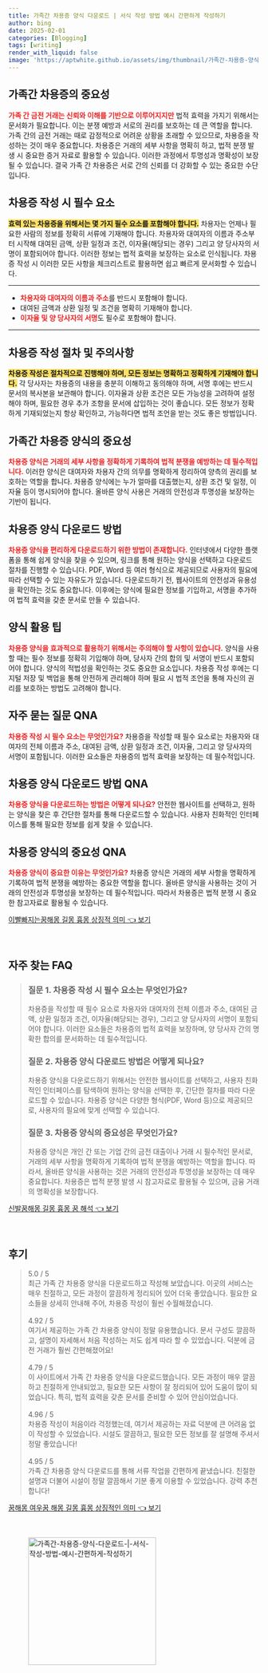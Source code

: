 ```yaml
---
title: 가족간 차용증 양식 다운로드 | 서식 작성 방법 예시 간편하게 작성하기
author: bing
date: 2025-02-01
categories: [Blogging]
tags: [writing]
render_with_liquid: false
image: 'https://aptwhite.github.io/assets/img/thumbnail/가족간-차용증-양식-다운로드-|-서식-작성-방법-예시-간편하게-작성하기.webp'
---
```



<h2 id='가족간 차용증의 중요성'>가족간 차용증의 중요성</h2>

<p><b><span style="color: #ee2323;">가족 간 금전 거래는 신뢰와 이해를 기반으로 이루어지지만</span></b> 법적 효력을 가지기 위해서는 문서화가 필요합니다. 이는 분쟁 예방과 서로의 권리를 보호하는 데 큰 역할을 합니다. 가족 간의 금전 거래는 때로 감정적으로 어려운 상황을 초래할 수 있으므로, 차용증을 작성하는 것이 매우 중요합니다. 차용증은 거래의 세부 사항을 명확히 하고, 법적 분쟁 발생 시 중요한 증거 자료로 활용할 수 있습니다. 이러한 과정에서 투명성과 명확성이 보장될 수 있습니다. 결국 가족 간 차용증은 서로 간의 신뢰를 더 강화할 수 있는 중요한 수단입니다.</p>

<h2 id='차용증 작성 시 필수 요소'>차용증 작성 시 필수 요소</h2>

<p><b><span style="background-color: #ffe066;">효력 있는 차용증을 위해서는 몇 가지 필수 요소를 포함해야 합니다.</span></b> 차용자는 언제나 필요한 사람의 정보를 정확히 서류에 기재해야 합니다. 차용자와 대여자의 이름과 주소부터 시작해 대여된 금액, 상환 일정과 조건, 이자율(해당되는 경우) 그리고 양 당사자의 서명이 포함되어야 합니다. 이러한 정보는 법적 효력을 보장하는 요소로 인식됩니다. 차용증 작성 시 이러한 모든 사항을 체크리스트로 활용하면 쉽고 빠르게 문서화할 수 있습니다.</p>

<hr />

<ul>
    <li><b><span style="color: #ee2323;">차용자와 대여자의 이름과 주소</span></b>를 반드시 포함해야 합니다.</li>
    <li>대여된 금액과 상환 일정 및 조건을 명확히 기재해야 합니다.</li>
    <li><b><span style="color: #ee2323;">이자율 및 양 당사자의 서명</span></b>도 필수로 포함해야 합니다.</li>
</ul>

<hr />

<h2 id='차용증 작성 절차 및 주의사항'>차용증 작성 절차 및 주의사항</h2>

<p><b><span style="background-color: #ffe066;">차용증 작성은 절차적으로 진행해야 하며, 모든 정보는 명확하고 정확하게 기재해야 합니다.</span></b> 각 당사자는 차용증의 내용을 충분히 이해하고 동의해야 하며, 서명 후에는 반드시 문서의 복사본을 보관해야 합니다. 이자율과 상환 조건은 모든 가능성을 고려하여 설정해야 하며, 필요한 경우 추가 조항을 문서에 삽입하는 것이 좋습니다. 모든 정보가 정확하게 기재되었는지 항상 확인하고, 가능하다면 법적 조언을 받는 것도 좋은 방법입니다.</p>

<h2 id='가족간 차용증 양식의 중요성'>가족간 차용증 양식의 중요성</h2>

<p><b><span style="color: #ee2323;">차용증 양식은 거래의 세부 사항을 정확하게 기록하여 법적 분쟁을 예방하는 데 필수적입니다.</span></b> 이러한 양식은 대여자와 차용자 간의 의무를 명확하게 정리하여 양측의 권리를 보호하는 역할을 합니다. 차용증 양식에는 누가 얼마를 대출했는지, 상환 조건 및 일정, 이자율 등이 명시되어야 합니다. 올바른 양식 사용은 거래의 안전성과 투명성을 보장하는 기반이 됩니다.</p>

<h2 id='차용증 양식 다운로드 방법'>차용증 양식 다운로드 방법</h2>

<p><b><span style="color: #ee2323;">차용증 양식을 편리하게 다운로드하기 위한 방법이 존재합니다.</span></b> 인터넷에서 다양한 플랫폼을 통해 쉽게 양식을 찾을 수 있으며, 링크를 통해 원하는 양식을 선택하고 다운로드 절차를 진행할 수 있습니다. PDF, Word 등 여러 형식으로 제공되므로 사용자의 필요에 따라 선택할 수 있는 자유도가 있습니다. 다운로드하기 전, 웹사이트의 안전성과 유용성을 확인하는 것도 중요합니다. 이후에는 양식에 필요한 정보를 기입하고, 서명을 추가하여 법적 효력을 갖춘 문서로 만들 수 있습니다.</p>

<h2 id='양식 활용 팁'>양식 활용 팁</h2>

<p><b><span style="color: #ee2323;">차용증 양식을 효과적으로 활용하기 위해서는 주의해야 할 사항이 있습니다.</span></b> 양식을 사용할 때는 필수 정보를 정확히 기입해야 하며, 당사자 간의 합의 및 서명이 반드시 포함되어야 합니다. 양식의 적법성을 확인하는 것도 중요한 요소입니다. 차용증 작성 후에는 디지털 저장 및 백업을 통해 안전하게 관리해야 하며 필요 시 법적 조언을 통해 자신의 권리를 보호하는 방법도 고려해야 합니다.</p>

<h2 id='자주 묻는 질문 QNA'>자주 묻는 질문 QNA</h2>

<p><b><span style="color: #ee2323;">차용증 작성 시 필수 요소는 무엇인가요?</span></b> 차용증을 작성할 때 필수 요소로는 차용자와 대여자의 전체 이름과 주소, 대여된 금액, 상환 일정과 조건, 이자율, 그리고 양 당사자의 서명이 포함됩니다. 이러한 요소들은 차용증의 법적 효력을 보장하는 데 필수적입니다.</p>

<h2 id='차용증 양식 다운로드 방법 QNA'>차용증 양식 다운로드 방법 QNA</h2>

<p><b><span style="color: #ee2323;">차용증 양식을 다운로드하는 방법은 어떻게 되나요?</span></b> 안전한 웹사이트를 선택하고, 원하는 양식을 찾은 후 간단한 절차를 통해 다운로드할 수 있습니다. 사용자 친화적인 인터페이스를 통해 필요한 정보를 쉽게 찾을 수 있습니다.</p>

<h2 id='차용증 양식의 중요성 QNA'>차용증 양식의 중요성 QNA</h2>

<p><b><span style="color: #ee2323;">차용증 양식이 중요한 이유는 무엇인가요?</span></b> 차용증 양식은 거래의 세부 사항을 명확하게 기록하여 법적 분쟁을 예방하는 중요한 역할을 합니다. 올바른 양식을 사용하는 것이 거래의 안전성과 투명성을 보장하는 데 필수적입니다. 따라서 차용증은 법적 분쟁 시 중요한 참고자료로 활용될 수 있습니다.</p>


<p><a class="click-button" title="이빨빠지는꿈해몽 길몽 흉몽 상징적 의미" href="https://aptwhite.github.io/posts/%EC%9D%B4%EB%B9%A8%EB%B9%A0%EC%A7%80%EB%8A%94%EA%BF%88%ED%95%B4%EB%AA%BD-%EA%B8%B8%EB%AA%BD-%ED%9D%89%EB%AA%BD-%EC%83%81%EC%A7%95%EC%A0%81-%EC%9D%98%EB%AF%B8/" rel="dofollow">이빨빠지는꿈해몽 길몽 흉몽 상징적 의미 👈 보기</a></p><br>
<h2 id='자주_찾는_FAQ'>자주 찾는 FAQ</h2>
<div itemscope="" itemtype="https://schema.org/FAQPage"> 
<blockquote> 
<div itemscope="" itemprop="mainEntity" itemtype="https://schema.org/Question"> 
<h3 itemprop="name">질문 1. 차용증 작성 시 필수 요소는 무엇인가요?</h3> 
<div itemscope="" itemprop="acceptedAnswer" itemtype="https://schema.org/Answer"> 
<span itemprop="text"> 
<p>차용증을 작성할 때 필수 요소로 차용자와 대여자의 전체 이름과 주소, 대여된 금액, 상환 일정과 조건, 이자율(해당되는 경우), 그리고 양 당사자의 서명이 포함되어야 합니다. 이러한 요소들은 차용증의 법적 효력을 보장하며, 양 당사자 간의 명확한 합의를 문서화하는 데 필수적입니다.</p> 
</span> 
</div> 
</div> 
<div itemscope="" itemprop="mainEntity" itemtype="https://schema.org/Question"> 
<h3 itemprop="name">질문 2. 차용증 양식 다운로드 방법은 어떻게 되나요?</h3> 
<div itemscope="" itemprop="acceptedAnswer" itemtype="https://schema.org/Answer"> 
<span itemprop="text"> 
<p>차용증 양식을 다운로드하기 위해서는 안전한 웹사이트를 선택하고, 사용자 친화적인 인터페이스를 탐색하여 원하는 양식을 선택한 후, 간단한 절차를 따라 다운로드할 수 있습니다. 차용증 양식은 다양한 형식(PDF, Word 등)으로 제공되므로, 사용자의 필요에 맞게 선택할 수 있습니다.</p> 
</span> 
</div> 
</div> 
<div itemscope="" itemprop="mainEntity" itemtype="https://schema.org/Question"> 
<h3 itemprop="name">질문 3. 차용증 양식의 중요성은 무엇인가요?</h3> 
<div itemscope="" itemprop="acceptedAnswer" itemtype="https://schema.org/Answer"> 
<span itemprop="text"> 
<p>차용증 양식은 개인 간 또는 기업 간의 금전 대출이나 거래 시 필수적인 문서로, 거래의 세부 사항을 명확하게 기록하여 법적 분쟁을 예방하는 역할을 합니다. 따라서, 올바른 양식을 사용하는 것은 거래의 안전성과 투명성을 보장하는 데 매우 중요합니다. 차용증은 법적 분쟁 발생 시 참고자료로 활용될 수 있으며, 금융 거래의 명확성을 보장합니다.</p> 
</span> 
</div> 
</div> 
</blockquote> 
</div>
<p><a class="click-button" title="신발꿈해몽 길몽 흉몽 꿈 해석" href="https://aptwhite.github.io/posts/%EC%8B%A0%EB%B0%9C%EA%BF%88%ED%95%B4%EB%AA%BD-%EA%B8%B8%EB%AA%BD-%ED%9D%89%EB%AA%BD-%EA%BF%88-%ED%95%B4%EC%84%9D/" rel="dofollow">신발꿈해몽 길몽 흉몽 꿈 해석 👈 보기</a></p><br>
<h2 id='후기'>후기</h2>
<div itemscope itemtype="https://schema.org/Product">
  <blockquote>
  <div itemprop="review" itemscope itemtype="https://schema.org/Review">
      <div itemprop="reviewRating" itemscope itemtype="https://schema.org/Rating"> <span itemprop="ratingValue">5.0</span> / <span itemprop="bestRating">5</span> </div>
      <span itemprop="reviewBody">최근 가족 간 차용증 양식을 다운로드하고 작성해 보았습니다. 이곳의 서비스는 매우 친절하고, 모든 과정이 깔끔하게 정리되어 있어 더욱 좋았습니다. 필요한 요소들을 상세히 안내해 주어, 차용증 작성이 훨씬 수월해졌습니다.</span>
  </div>
  <br>
  <div itemprop="review" itemscope itemtype="https://schema.org/Review">
      <div itemprop="reviewRating" itemscope itemtype="https://schema.org/Rating"> <span itemprop="ratingValue">4.92</span> / <span itemprop="bestRating">5</span> </div>
      <span itemprop="reviewBody">여기서 제공하는 가족 간 차용증 양식이 정말 유용했습니다. 문서 구성도 깔끔하고, 설명이 자세해서 처음 작성하는 저도 쉽게 따라 할 수 있었습니다. 덕분에 금전 거래가 훨씬 간편해졌어요!</span>
  </div>
  <br>
  <div itemprop="review" itemscope itemtype="https://schema.org/Review">
      <div itemprop="reviewRating" itemscope itemtype="https://schema.org/Rating"> <span itemprop="ratingValue">4.79</span> / <span itemprop="bestRating">5</span> </div>
      <span itemprop="reviewBody">이 사이트에서 가족 간 차용증 양식을 다운로드했습니다. 모든 과정이 매우 깔끔하고 친절하게 안내되었고, 필요한 모든 사항이 잘 정리되어 있어 도움이 많이 되었습니다. 특히, 법적 효력을 갖춘 문서를 준비할 수 있어 안심이었습니다.</span>
  </div>
  <br>
  <div itemprop="review" itemscope itemtype="https://schema.org/Review">
      <div itemprop="reviewRating" itemscope itemtype="https://schema.org/Rating"> <span itemprop="ratingValue">4.96</span> / <span itemprop="bestRating">5</span> </div>
      <span itemprop="reviewBody">차용증 작성이 처음이라 걱정했는데, 여기서 제공하는 자료 덕분에 큰 어려움 없이 작성할 수 있었습니다. 시설도 깔끔하고, 필요한 모든 정보를 잘 설명해 주셔서 정말 좋았습니다!</span>
  </div>
  <br>
  <div itemprop="review" itemscope itemtype="https://schema.org/Review">
      <div itemprop="reviewRating" itemscope itemtype="https://schema.org/Rating"> <span itemprop="ratingValue">4.95</span> / <span itemprop="bestRating">5</span> </div>
      <span itemprop="reviewBody">가족 간 차용증 양식 다운로드를 통해 서류 작업을 간편하게 끝냈습니다. 친절한 설명과 더불어 시설이 정말 깔끔해서 기분 좋게 이용할 수 있었습니다. 강력 추천합니다!</span>
  </div>
  </blockquote>
</div>
<p><a class="click-button" title="꿈해몽 여우꿈 해몽 길몽 흉몽 상징적인 의미" href="https://aptwhite.github.io/posts/%EA%BF%88%ED%95%B4%EB%AA%BD-%EC%97%AC%EC%9A%B0%EA%BF%88-%ED%95%B4%EB%AA%BD-%EA%B8%B8%EB%AA%BD-%ED%9D%89%EB%AA%BD-%EC%83%81%EC%A7%95%EC%A0%81%EC%9D%B8-%EC%9D%98%EB%AF%B8/" rel="dofollow">꿈해몽 여우꿈 해몽 길몽 흉몽 상징적인 의미 👈 보기</a></p><br>
<figure class="image"><img src="https://aptwhite.github.io/assets/img/thumbnail/가족간-차용증-양식-다운로드-|-서식-작성-방법-예시-간편하게-작성하기.webp" alt="가족간-차용증-양식-다운로드-|-서식-작성-방법-예시-간편하게-작성하기" width="256" height="256"></figure>